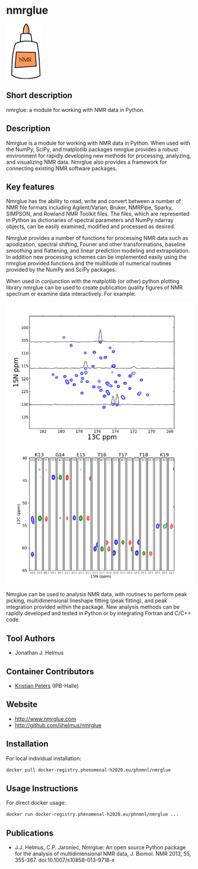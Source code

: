 # nmrglue

![Logo](nmrglue_logo.jpg)

## Short description

nmrglue: a module for working with NMR data in Python.

## Description

Nmrglue is a module for working with NMR data in Python. When used with the NumPy, SciPy, and matplotlib packages nmrglue provides a robust environment for rapidly developing new methods for processing, analyzing, and visualizing NMR data. Nmrglue also provides a framework for connecting existing NMR software packages.

## Key features

Nmrglue has the ability to read, write and convert between a number of NMR file formats including Agilent/Varian, Bruker, NMRPipe, Sparky, SIMPSON, and Rowland NMR Toolkit files. The files, which are represented in Python as dictionaries of spectral parameters and NumPy ndarray objects, can be easily examined, modified and processed as desired.

Nmrglue provides a number of functions for processing NMR data such as apodization, spectral shifting, Fourier and other transformations, baseline smoothing and flattening, and linear prediction modeling and extrapolation. In addition new processing schemes can be implemented easily using the nmrglue provided functions and the multitude of numerical routines provided by the NumPy and SciPy packages.

When used in conjunction with the matplotlib (or other) python plotting library nmrglue can be used to create publication quality figures of NMR spectrum or examine data interactively. For example:

![screenshot](spectrum_2d.png)
![screenshot](strip_plots.png)

Nmrglue can be used to analysis NMR data, with routines to perform peak picking, multidimensional lineshape fitting (peak fitting), and peak integration provided within the package. New analysis methods can be rapidly developed and tested in Python or by integrating Fortran and C/C++ code.

## Tool Authors 
- Jonathan J. Helmus

## Container Contributors
- [Kristian Peters](https://github.com/korseby) (IPB-Halle)

## Website

* http://www.nmrglue.com
* http://github.com/jjhelmus/nmrglue

## Installation 

For local individual installation:

```bash
docker pull docker-registry.phenomenal-h2020.eu/phnmnl/nmrglue
```

## Usage Instructions

For direct docker usage:

```bash
docker run docker-registry.phenomenal-h2020.eu/phnmnl/nmrglue ...
```

## Publications

- J.J. Helmus, C.P. Jaroniec, Nmrglue: An open source Python package for the analysis of multidimensional NMR data, J. Biomol. NMR 2013, 55, 355-367. doi:10.1007/s10858-013-9718-x
